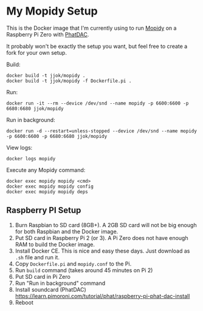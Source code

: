 My Mopidy Setup
===============

This is the Docker image that I'm currently using to run [Mopidy](https://www.mopidy.com/) on a Raspberry Pi Zero with
[PhatDAC](https://shop.pimoroni.com/products/phat-dac).

It probably won't be exactly the setup you want, but feel free to create a fork for your own setup.

Build:

    docker build -t jjok/mopidy .
    docker build -t jjok/mopidy -f Dockerfile.pi .

Run:

    docker run -it --rm --device /dev/snd --name mopidy -p 6600:6600 -p 6680:6680 jjok/mopidy

Run in background:

    docker run -d --restart=unless-stopped --device /dev/snd --name mopidy -p 6600:6600 -p 6680:6680 jjok/mopidy

View logs:

    docker logs mopidy

Execute any Mopidy command:

    docker exec mopidy mopidy <cmd>
    docker exec mopidy mopidy config
    docker exec mopidy mopidy deps


Raspberry PI Setup
------------------

1. Burn Raspbian to SD card (8GB+).
   A 2GB SD card will not be big enough for both Raspbian and the Docker image.
2. Put SD card in Raspberry Pi 2 (or 3).
   A Pi Zero does not have enough RAM to build the Docker image.
3. Install Docker CE.
   This is nice and easy these days. Just download as `.sh` file and run it.
4. Copy `Dockerfile.pi` and `mopidy.conf` to the Pi.
5. Run `build` command (takes around 45 minutes on Pi 2)
6. Put SD card in Pi Zero
7. Run "Run in background" command
8. Install soundcard (PhatDAC)
   https://learn.pimoroni.com/tutorial/phat/raspberry-pi-phat-dac-install
9. Reboot
